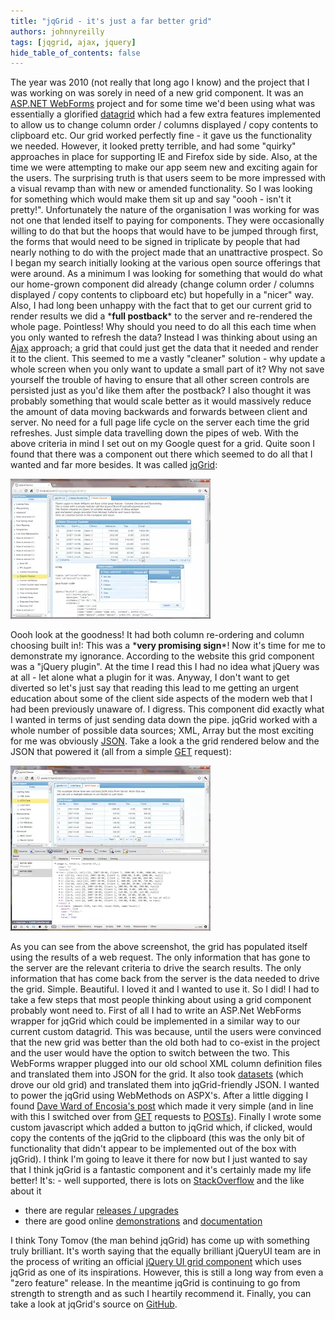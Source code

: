 ```yaml
---
title: "jqGrid - it's just a far better grid"
authors: johnnyreilly
tags: [jqgrid, ajax, jquery]
hide_table_of_contents: false
---
```


The year was 2010 (not really that long ago I know) and the project that I was working on was sorely in need of a new grid component. It was an [ASP.NET WebForms](http://www.asp.net/web-forms) project and for some time we'd been using what was essentially a glorified [datagrid](http://msdn.microsoft.com/en-us/library/system.web.ui.webcontrols.datagrid.aspx) which had a few extra features implemented to allow us to change column order / columns displayed / copy contents to clipboard etc. Our grid worked perfectly fine - it gave us the functionality we needed. However, it looked pretty terrible, and had some "quirky" approaches in place for supporting IE and Firefox side by side. Also, at the time we were attempting to make our app seem new and exciting again for the users. The surprising truth is that users seem to be more impressed with a visual revamp than with new or amended functionality. So I was looking for something which would make them sit up and say "oooh - isn't it pretty!". Unfortunately the nature of the organisation I was working for was not one that lended itself to paying for components. They were occasionally willing to do that but the hoops that would have to be jumped through first, the forms that would need to be signed in triplicate by people that had nearly nothing to do with the project made that an unattractive prospect. So I began my search initially looking at the various open source offerings that were around. As a minimum I was looking for something that would do what our home-grown component did already (change column order / columns displayed / copy contents to clipboard etc) but hopefully in a "nicer" way. Also, I had long been unhappy with the fact that to get our current grid to render results we did a \***full postback**\* to the server and re-rendered the whole page. Pointless! Why should you need to do all this each time when you only wanted to refresh the data? Instead I was thinking about using an [Ajax](http://en.wikipedia.org/wiki/Ajax_%28programming%29) approach; a grid that could just get the data that it needed and render it to the client. This seemed to me a vastly "cleaner" solution - why update a whole screen when you only want to update a small part of it? Why not save yourself the trouble of having to ensure that all other screen controls are persisted just as you'd like them after the postback? I also thought it was probably something that would scale better as it would massively reduce the amount of data moving backwards and forwards between client and server. No need for a full page life cycle on the server each time the grid refreshes. Just simple data travelling down the pipes of web. With the above criteria in mind I set out on my Google quest for a grid. Quite soon I found that there was a component out there which seemed to do all that I wanted and far more besides. It was called [jqGrid](http://www.trirand.com/blog/):

![](jqgrid-in-all-its-glory.webp)

Oooh look at the goodness! It had both column re-ordering and column choosing built in!: This was a \***very promising sign**\*! Now it's time for me to demonstrate my ignorance. According to the website this grid component was a "jQuery plugin". At the time I read this I had no idea what jQuery was at all - let alone what a plugin for it was. Anyway, I don't want to get diverted so let's just say that reading this lead to me getting an urgent education about some of the client side aspects of the modern web that I had been previously unaware of. I digress. This component did exactly what I wanted in terms of just sending data down the pipe. jqGrid worked with a whole number of possible data sources; XML, Array but the most exciting for me was obviously [JSON](http://www.json.org/). Take a look a the grid rendered below and the JSON that powered it (all from a simple [GET](http://www.trirand.com/blog/jqgrid/server.php?q=2&_search=false&nd=1326531357333&rows=10&page=1&sidx=id&sord=desc) request):

![](Check-out-the-JSON.webp)

As you can see from the above screenshot, the grid has populated itself using the results of a web request. The only information that has gone to the server are the relevant criteria to drive the search results. The only information that has come back from the server is the data needed to drive the grid. Simple. Beautiful. I loved it and I wanted to use it. So I did! I had to take a few steps that most people thinking about using a grid component probably wont need to. First of all I had to write an ASP.Net WebForms wrapper for jqGrid which could be implemented in a similar way to our current custom datagrid. This was because, until the users were convinced that the new grid was better than the old both had to co-exist in the project and the user would have the option to switch between the two. This WebForms wrapper plugged into our old school XML column definition files and translated them into JSON for the grid. It also took [datasets](http://msdn.microsoft.com/en-us/library/system.data.dataset.aspx) (which drove our old grid) and translated them into jqGrid-friendly JSON. I wanted to power the jqGrid using WebMethods on ASPX's. After a little digging I found [Dave Ward of Encosia's post](http://encosia.com/using-jquery-to-directly-call-aspnet-ajax-page-methods/) which made it very simple (and in line with this I switched over from [GET](http://en.wikipedia.org/wiki/GET_%28HTTP%29#Request_methods) requests to [POSTs](http://en.wikipedia.org/wiki/POST_%28HTTP%29)). Finally I wrote some custom javascript which added a button to jqGrid which, if clicked, would copy the contents of the jqGrid to the clipboard (this was the only bit of functionality that didn't appear to be implemented out of the box with jqGrid). I think I'm going to leave it there for now but I just wanted to say that I think jqGrid is a fantastic component and it's certainly made my life better! It's: - well supported, there is lots on [StackOverflow](http://stackoverflow.com/questions/tagged/jqgrid) and the like about it

- there are regular [releases / upgrades](http://www.trirand.com/blog/)
- there are good online [demonstrations](http://trirand.com/blog/jqgrid/jqgrid.html) and [documentation](http://www.trirand.com/jqgridwiki/doku.php)

I think Tony Tomov (the man behind jqGrid) has come up with something truly brilliant. It's worth saying that the equally brilliant jQueryUI team are in the process of writing an official [jQuery UI grid component](http://wiki.jqueryui.com/w/page/34246941/Grid) which uses jqGrid as one of its inspirations. However, this is still a long way from even a "zero feature" release. In the meantime jqGrid is continuing to go from strength to strength and as such I heartily recommend it. Finally, you can take a look at jqGrid's source on [GitHub](https://github.com/tonytomov/jqGrid).
